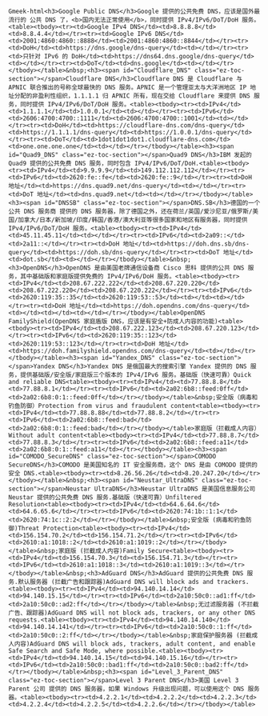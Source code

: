 `Gmeek-html<h3>Google Public DNS</h3>Google 提供的公共免费 DNS，应该是国外最流行的 公共 DNS 了，<b>国内无法正常使用</b>，同时提供 IPv4/IPv6/DoT/DoH 服务。<table><tbody><tr><td>Google IPv4 DNS</td><td>8.8.8.8</td><td>8.8.4.4</td></tr><tr><td>Google IPv6 DNS</td><td>2001:4860:4860::8888</td><td>2001:4860:4860::8844</td></tr><tr><td>DoH</td><td>https://dns.google/dns-query</td><td></td></tr><tr><td>只针对 IPv6 的 DoH</td><td>https://dns64.dns.google/dns-query</td><td></td></tr><tr><td>DoT</td><td>dns.google</td><td></td></tr></tbody></table>&nbsp;<h3><span id="Cloudflare_DNS" class="ez-toc-section"></span>Cloudflare DNS</h3>Cloudflare DNS 是 Cloudflare 与 APNIC 联合推出的号称全球最快的 DNS 服务。APNIC 是一个管理亚太与大洋洲地区 IP 地址分配的非盈利性组织，1.1.1.1 归 APNIC 所有，现在交给 Cloudflare 来提供 DNS 服务，同时提供 IPv4/IPv6/DoT/DoH 服务。<table><tbody><tr><td>IPv4</td><td>1.1.1.1</td><td>1.0.0.1</td><td></td></tr><tr><td>IPv6</td><td>2606:4700:4700::1111</td><td>2606:4700:4700::1001</td><td></td></tr><tr><td>DoH</td><td>https://cloudflare-dns.com/dns-query</td><td>https://1.1.1.1/dns-query</td><td>https://1.0.0.1/dns-query</td></tr><tr><td>DoT</td><td>1dot1dot1dot1.cloudflare-dns.com</td><td>one.one.one.one</td><td></td></tr></tbody></table><h3><span id="Quad9_DNS" class="ez-toc-section"></span>Quad9 DNS</h3>IBM 发起的 Quad9 提供的公共免费 DNS 服务，同时包含 IPv4/IPv6/DoT/DoH.<table><tbody><tr><td>IPv4</td><td>9.9.9.9</td><td>149.112.112.112</td></tr><tr><td>IPv6</td><td>2620:fe::fe</td><td>2620:fe::9</td></tr><tr><td>DoH 地址</td><td>https://dns.quad9.net/dns-query</td><td></td></tr><tr><td>DoT 地址</td><td>dns.quad9.net</td><td></td></tr></tbody></table><h3><span id="DNSSB" class="ez-toc-section"></span>DNS.SB</h3>德国的一个公共 DNS 服务商 提供的 DNS 服务器，除了德国之外，还在荷兰/英国/爱沙尼亚/俄罗斯/美国/加拿大/日本/新加坡/印度/韩国/香港/澳大利亚等很多国家和地区有服务器，同时提供 IPv4/IPv6/DoT/DoH 服务。<table><tbody><tr><td>IPv4</td><td>45.11.45.11</td><td></td></tr><tr><td>IPv6</td><td>2a09::</td><td>2a11::</td></tr><tr><td>DoH 地址</td><td>https://doh.dns.sb/dns-query</td><td>https://doh.sb/dns-query</td></tr><tr><td>DoT 地址</td><td>dot.sb</td><td></td></tr></tbody></table>&nbsp;<h3>OpenDNS</h3>OpenDNS 是由美国老牌通信设备商 Cisco 思科 提供的公共 DNS 服务，其中基础版和家庭版提供免费的 IPv4/IPv6/DoH 服务。<table><tbody><tr><td>IPv4</td><td>208.67.222.222</td><td>208.67.220.220</td><td>208.67.222.220</td><td>208.67.220.222</td></tr><tr><td>IPv6</td><td>2620:119:35::35</td><td>2620:119:53::53</td><td></td><td></td></tr><tr><td>DoH 地址</td><td>https://doh.opendns.com/dns-query</td><td></td><td></td><td></td></tr></tbody></table>OpenDNS FamilyShield(OpenDNS 家庭盾版 DNS，应该是有安全+防成人内容的功能)<table><tbody><tr><td>IPv4</td><td>208.67.222.123</td><td>208.67.220.123</td></tr><tr><td>IPv6</td><td>2620:119:35::123</td><td>2620:119:53::123</td></tr><tr><td>DoH 地址</td><td>https://doh.familyshield.opendns.com/dns-query</td><td></td></tr></tbody></table><h3><span id="Yandex_DNS" class="ez-toc-section"></span>Yandex DNS</h3>Yandex DNS 是俄国最大的搜索引擎 Yandex 提供的 DNS 服务，提供基础版/安全版/家庭版三个版本的 IPv4/IPv6 服务。基础版（快速可靠）Quick and reliable DNS<table><tbody><tr><td>IPv4</td><td>77.88.8.8</td><td>77.88.8.1</td></tr><tr><td>IPv6</td><td>2a02:6b8::feed:0ff</td><td>2a02:6b8:0:1::feed:0ff</td></tr></tbody></table>&nbsp;安全版（病毒和钓鱼防御）Protection from virus and fraudulent content<table><tbody><tr><td>IPv4</td><td>77.88.8.88</td><td>77.88.8.2</td></tr><tr><td>IPv6</td><td>2a02:6b8::feed:bad</td><td>2a02:6b8:0:1::feed:bad</td></tr></tbody></table>家庭版（拦截成人内容）Without adult content<table><tbody><tr><td>IPv4</td><td>77.88.8.7</td><td>77.88.8.3</td></tr><tr><td>IPv6</td><td>2a02:6b8::feed:a11</td><td>2a02:6b8:0:1::feed:a11</td></tr></tbody></table><h3><span id="COMODO_SecureDNS" class="ez-toc-section"></span>COMODO SecureDNS</h3>COMODO 是美国知名的 IT 安全服务商，这个 DNS 是由 COMODO 提供的安全 DNS.<table><tbody><tr><td>8.26.56.26</td><td>8.20.247.20</td></tr></tbody></table>&nbsp;<h3><span id="Neustar_UltraDNS" class="ez-toc-section"></span>Neustar UltraDNS</h3>Neustar UltraDNS 是美国信息服务公司 Neustar 提供的公共免费 DNS 服务.基础版（快速可靠）Unfiltered Resolution<table><tbody><tr><td>IPv4</td><td>64.6.64.6</td><td>64.6.65.6</td></tr><tr><td>IPv6</td><td>2620:74:1b::1:1</td><td>2620:74:1c::2:2</td></tr></tbody></table>&nbsp;安全版 (病毒和钓鱼防御)Threat Protection<table><tbody><tr><td>IPv4</td><td>156.154.70.2</td><td>156.154.71.2</td></tr><tr><td>IPv6</td><td>2610:a1:1018::2</td><td>2610:a1:1019::2</td></tr></tbody></table>&nbsp;家庭版 (拦截成人内容)Family Secure<table><tbody><tr><td>IPv4</td><td>156.154.70.3</td><td>156.154.71.3</td></tr><tr><td>IPv6</td><td>2610:a1:1018::3</td><td>2610:a1:1019::3</td></tr></tbody></table>&nbsp;<h3>AdGuard DNS</h3>AdGuard 提供的公共免费 DNS 服务.默认服务器 (拦截广告和跟踪器)AdGuard DNS will block ads and trackers.<table><tbody><tr><td>IPv4</td><td>94.140.14.14</td><td>94.140.15.15</td></tr><tr><td>IPv6</td><td>2a10:50c0::ad1:ff</td><td>2a10:50c0::ad2:ff</td></tr></tbody></table>&nbsp;无过滤服务器 (不拦截广告、跟踪器)AdGuard DNS will not block ads, trackers, or any other DNS requests.<table><tbody><tr><td>IPv4</td><td>94.140.14.140</td><td>94.140.14.141</td></tr><tr><td>IPv6</td><td>2a10:50c0::1:ff</td><td>2a10:50c0::2:ff</td></tr></tbody></table>&nbsp;家庭保护服务器 (拦截成人内容)AdGuard DNS will block ads, trackers, adult content, and enable Safe Search and Safe Mode, where possible.<table><tbody><tr><td>IPv4</td><td>94.140.14.15</td><td>94.140.15.16</td></tr><tr><td>IPv6</td><td>2a10:50c0::bad1:ff</td><td>2a10:50c0::bad2:ff</td></tr></tbody></table>&nbsp;<h3><span id="Level_3_Parent_DNS" class="ez-toc-section"></span>Level 3 Parent DNS</h3>美国 Level 3 Parent 公司 提供的 DNS 服务器，如果 Windows 升级出现问题，可以使用这个 DNS 服务器。<table><tbody><tr><td>4.2.2.1</td><td>4.2.2.2</td><td>4.2.2.3</td><td>4.2.2.4</td><td>4.2.2.5</td><td>4.2.2.6</td></tr></tbody></table>`